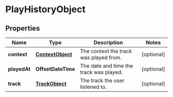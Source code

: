 

# PlayHistoryObject

## Properties

Name | Type | Description | Notes
------------ | ------------- | ------------- | -------------
**context** | [**ContextObject**](ContextObject.md) | The context the track was played from. |  [optional]
**playedAt** | **OffsetDateTime** | The date and time the track was played. |  [optional]
**track** | [**TrackObject**](TrackObject.md) | The track the user listened to. |  [optional]



